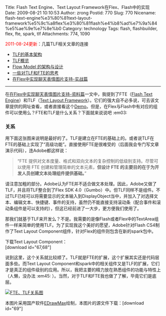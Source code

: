 Title: Flash Text Engine、Text Layout Framework在Flex、Flash中的实现
Date: 2009-08-21 10:10:53
Author: zrong
Postid: 770
Slug: 770
Nicename: flash-text-engine%e3%80%81text-layout-framework%e5%9c%a8flex%e3%80%81flash%e4%b8%ad%e7%9a%84%e5%ae%9e%e7%8e%b0
Category: technology
Tags: flash, flashbuilder, flex, fte, spark, tlf
Attachments: 774, 1090

<span style="color:red">2011-08-24更新</span>：几篇TLF相关文章的连接

-   [TLF的基本架构](http://www.adobe.com/cn/devnet/flash/articles/tlf.html "TLF的基本架构")
-   [TLF概览](http://www.adobe.com/cn/devnet/flash/articles/tlf-overview.html "TLF概览")
-   [Flow Model
    的架构与设计](http://www.adobe.com/cn/devnet/flash/articles/flow_model.html "Flow Model 的架构与设计")
-   [一些对TLF和FTE的思考](http://zengrong.net/post/1248.htm "一些对TLF和FTE的思考")
-   [在Flex中实现聊天表情图片支持-实战篇](http://zengrong.net/post/810.htm "在Flex中实现聊天表情图片支持-实战篇")

------------------------------------------------------------------------

在[在Flex中实现聊天表情图片支持-资料篇](http://zengrong.net/post/721.htm)一文中，我提到了FTE（[Flash
Text
Engine](http://livedocs.adobe.com/flex/3_cn/langref/flash/text/engine/package-detail.html)）和TLF（[Text
Layout
Framework](http://labs.adobe.com/technologies/textlayout/)）。它们的强大自不必多说，可去该文章提供的网址查看，或者直接看这个[Demo](http://labs.adobe.com/technologies/textlayout/demos/)。但是，在Flex与Flash中有对应的组件可以使用么？FTE和TLF是什么关系？下面就来说说吧
:em03:  
<!--more-->

### 关系

用下面这张图来说明是最好的了。TLF是建立在FTE的基础上的。或者说TLF在FTE的基础上实现了“高级功能”。直接使用FTE是很难受的（后面我会专门写文章演示代码），连Adobe都这样说：

> “FTE
> 提供对文本度量、格式和双向文本的复杂控制的低级别支持。尽管可以使用 FTE
> 创建和管理简单的文本元素，**但设计 FTE
> 的主要目的在于为开发人员创建文本处理组件提供基础。**”

请注意加粗的部分。Adobe认为FTE并不适合做文本处理。因此，Adobe又做了TLF，并且将TLF整合到了Flex
SDK
4.0（Gumbo）中。但TLF同样不是组件。不过TLF已经可以将需要显示的文本输入到DisplayObject当中，并加入了对选择文本、编辑文本、快捷键、事件的支持，虽然仍不能直接支持滚动条（配合事件和滚动条组件是可以支持的），但这已经前进了一大步，更方便我们使用了。

那我们就基于TLF来开发么？不是。我需要的是像Flash或者Flex中的TextArea组件一样来简单的使用TLF。为了实现我这个美好的愿望，Adobe针对Flash
CS4制作了Text Layout
Component组件，针对Flex的组件则包含在新的spark包中。

下载Text Layout Component：  
[download id="67,68"]

说到这里，这个关系就比较顺了。TLF就是FTE的扩展，这个扩展其实还是代码层面多些。而Text
Layout
Component和spark中的相关组件又是TLF的扩展，它们才是真正的组件级别的应用。所以，我把主要的精力放在熟悉组件的功能与特性上（人懒，没办法
:em45: ）。当然，对于TLF和FTE我也做了了解，毕竟它们是底层。

[![FTE、TLF关系图](/wp-content/uploads/2009/08/FTE_overview-640x384.png "FTE、TLF关系图")](/wp-content/uploads/2009/08/FTE_overview.png)  

本图片采用国产软件[EDrawMax](http://www.edrawmax.com/)绘制，本图片的源文件下载：[download
id="69"]


